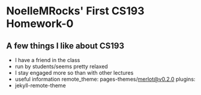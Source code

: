 # NoelleMRocks' First CS193 Homework-0
## A few things I like about CS193
- I have a friend in the class
- run by students/seems pretty relaxed
- I stay engaged more so than with other lectures
- useful information
remote_theme: pages-themes/merlot@v0.2.0
plugins:
- jekyll-remote-theme
